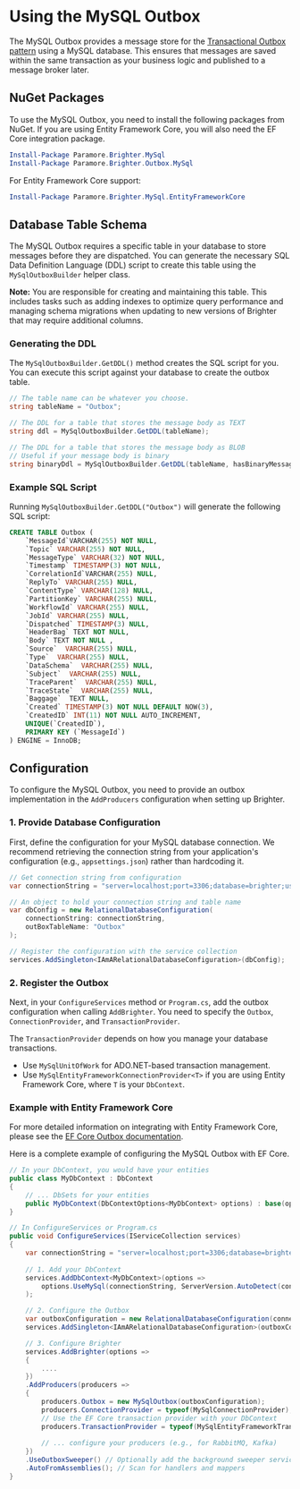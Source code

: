 # **Using the MySQL Outbox**

The MySQL Outbox provides a message store for the [Transactional Outbox pattern](/contents/BrighterOutboxSupport.md) using a MySQL database. This ensures that messages are saved within the same transaction as your business logic and published to a message broker later.

## **NuGet Packages**

To use the MySQL Outbox, you need to install the following packages from NuGet. If you are using Entity Framework Core, you will also need the EF Core integration package.

```powershell
Install-Package Paramore.Brighter.MySql
Install-Package Paramore.Brighter.Outbox.MySql
```

For Entity Framework Core support:
```powershell
Install-Package Paramore.Brighter.MySql.EntityFrameworkCore
```

## **Database Table Schema**

The MySQL Outbox requires a specific table in your database to store messages before they are dispatched. You can generate the necessary SQL Data Definition Language (DDL) script to create this table using the `MySqlOutboxBuilder` helper class.

**Note:** You are responsible for creating and maintaining this table. This includes tasks such as adding indexes to optimize query performance and managing schema migrations when updating to new versions of Brighter that may require additional columns.

### **Generating the DDL**

The `MySqlOutboxBuilder.GetDDL()` method creates the SQL script for you. You can execute this script against your database to create the outbox table.

```csharp
// The table name can be whatever you choose.
string tableName = "Outbox"; 

// The DDL for a table that stores the message body as TEXT
string ddl = MySqlOutboxBuilder.GetDDL(tableName);

// The DDL for a table that stores the message body as BLOB
// Useful if your message body is binary
string binaryDdl = MySqlOutboxBuilder.GetDDL(tableName, hasBinaryMessagePayload: true);
```

### **Example SQL Script**

Running `MySqlOutboxBuilder.GetDDL("Outbox")` will generate the following SQL script:

```sql
CREATE TABLE Outbox ( 
    `MessageId`VARCHAR(255) NOT NULL, 
    `Topic` VARCHAR(255) NOT NULL, 
    `MessageType` VARCHAR(32) NOT NULL, 
    `Timestamp` TIMESTAMP(3) NOT NULL, 
    `CorrelationId`VARCHAR(255) NULL,
    `ReplyTo` VARCHAR(255) NULL,
    `ContentType` VARCHAR(128) NULL, 
    `PartitionKey` VARCHAR(255) NULL, 
    `WorkflowId` VARCHAR(255) NULL,
    `JobId` VARCHAR(255) NULL,
    `Dispatched` TIMESTAMP(3) NULL, 
    `HeaderBag` TEXT NOT NULL, 
    `Body` TEXT NOT NULL , 
    `Source`  VARCHAR(255) NULL,
    `Type`  VARCHAR(255) NULL,
    `DataSchema`  VARCHAR(255) NULL,
    `Subject`  VARCHAR(255) NULL,
    `TraceParent`  VARCHAR(255) NULL,
    `TraceState`  VARCHAR(255) NULL,
    `Baggage`  TEXT NULL,
    `Created` TIMESTAMP(3) NOT NULL DEFAULT NOW(3),
    `CreatedID` INT(11) NOT NULL AUTO_INCREMENT, 
    UNIQUE(`CreatedID`),
    PRIMARY KEY (`MessageId`)
) ENGINE = InnoDB;
```

## **Configuration**

To configure the MySQL Outbox, you need to provide an outbox implementation in the `AddProducers` configuration when setting up Brighter.

### **1. Provide Database Configuration**

First, define the configuration for your MySQL database connection. We recommend retrieving the connection string from your application's configuration (e.g., `appsettings.json`) rather than hardcoding it.

```csharp
// Get connection string from configuration
var connectionString = "server=localhost;port=3306;database=brighter;user=root;password=password;SslMode=None";

// An object to hold your connection string and table name
var dbConfig = new RelationalDatabaseConfiguration(
    connectionString: connectionString,
    outBoxTableName: "Outbox"
);

// Register the configuration with the service collection
services.AddSingleton<IAmARelationalDatabaseConfiguration>(dbConfig);
```

### **2. Register the Outbox**

Next, in your `ConfigureServices` method or `Program.cs`, add the outbox configuration when calling `AddBrighter`. You need to specify the `Outbox`, `ConnectionProvider`, and `TransactionProvider`.

The `TransactionProvider` depends on how you manage your database transactions.
- Use `MySqlUnitOfWork` for ADO.NET-based transaction management.
- Use `MySqlEntityFrameworkConnectionProvider<T>` if you are using Entity Framework Core, where `T` is your `DbContext`.

### **Example with Entity Framework Core**

For more detailed information on integrating with Entity Framework Core, please see the [EF Core Outbox documentation](/contents/EFCoreOutbox.md).

Here is a complete example of configuring the MySQL Outbox with EF Core.

```csharp
// In your DbContext, you would have your entities
public class MyDbContext : DbContext
{
    // ... DbSets for your entities
    public MyDbContext(DbContextOptions<MyDbContext> options) : base(options) {}
}

// In ConfigureServices or Program.cs
public void ConfigureServices(IServiceCollection services)
{
    var connectionString = "server=localhost;port=3306;database=brighter;user=root;password=password;SslMode=None";
    
    // 1. Add your DbContext
    services.AddDbContext<MyDbContext>(options => 
        options.UseMySql(connectionString, ServerVersion.AutoDetect(connectionString))
    );

    // 2. Configure the Outbox
    var outboxConfiguration = new RelationalDatabaseConfiguration(connectionString, outBoxTableName: "Outbox");
    services.AddSingleton<IAmARelationalDatabaseConfiguration>(outboxConfiguration);

    // 3. Configure Brighter
    services.AddBrighter(options =>
    {
        ....
    })
    .AddProducers(producers =>
    {
        producers.Outbox = new MySqlOutbox(outboxConfiguration);
        producers.ConnectionProvider = typeof(MySqlConnectionProvider);
        // Use the EF Core transaction provider with your DbContext
        producers.TransactionProvider = typeof(MySqlEntityFrameworkTransactionProvider<MyDbContext>);
        
        // ... configure your producers (e.g., for RabbitMQ, Kafka)
    })
    .UseOutboxSweeper() // Optionally add the background sweeper service
    .AutoFromAssemblies(); // Scan for handlers and mappers
}
```